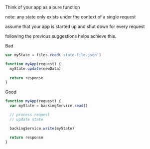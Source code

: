 Think of your app as a pure function

note:
any state only exists under the context of a single request

assume that your app is started up and shut down for every request

following the previous suggestions helps achieve this.


Bad
```javascript
var myState = files.read('state-file.json')

function myApp(request) {
  myState.update(newData)
  
  return response
}
```

Good
```javascript
function myApp(request) {
  var myState = backingService.read()

  // process request
  // update state

  backingService.write(myState)

  return response
}
```
